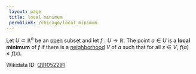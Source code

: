 ```yaml
---
 layout: page
 title: local minimum
 permalink: /chicago/local_minimum
---
```

Let $U\subset\mathbb R^n$ be an [open](https://mathgloss.github.io/MathGloss/chicago/open) subset and let $f:U\to\mathbb R$. The point $a \in U$ is a **local minimum** of $f$  if there is a [neighborhood](https://mathgloss.github.io/MathGloss/chicago/neighborhood) $V$ of $a$ such that for all $x \in V$, $f(a)\leq f(x)$.

Wikidata ID: [Q91052291](https://www.wikidata.org/wiki/Q91052291)